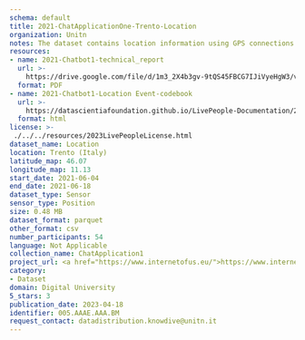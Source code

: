 ```yaml
---
schema: default
title: 2021-ChatApplicationOne-Trento-Location
organization: Unitn
notes: The dataset contains location information using GPS connections. The dataset was collected as part of the WeNet project, a Horizon 2020 funded project that aims at developing a diversity-aware, machine-mediated paradigm for social interactions.
resources:
- name: 2021-Chatbot1-technical_report
  url: >-
    https://drive.google.com/file/d/1m3_2X4b3gv-9tQS45FBCG7IJiVyeHgW3/view?usp=sharing
  format: PDF
- name: 2021-Chatbot1-Location Event-codebook
  url: >-
    https://datascientiafoundation.github.io/LivePeople-Documentation/2021-Chatbot1/2021_CH1_locationeventpertime_rd.html
  format: html
license: >-
 ./../../resources/2023LivePeopleLicense.html
dataset_name: Location
location: Trento (Italy)
latitude_map: 46.07
longitude_map: 11.13
start_date: 2021-06-04
end_date: 2021-06-18
dataset_type: Sensor
sensor_type: Position
size: 0.48 MB
dataset_format: parquet
other_format: csv
number_participants: 54
language: Not Applicable
collection_name: ChatApplication1
project_url: <a href="https://www.internetofus.eu/">https://www.internetofus.eu/</a>
category:
- Dataset
domain: Digital University
5_stars: 3
publication_date: 2023-04-18
identifier: 005.AAAE.AAA.BM
request_contact: datadistribution.knowdive@unitn.it
---
```



